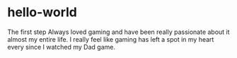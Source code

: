 # hello-world
The first step
Always loved gaming and have been really passionate about it almost my entire life. I really feel like gaming has left a spot in my heart every since I watched my Dad game.
